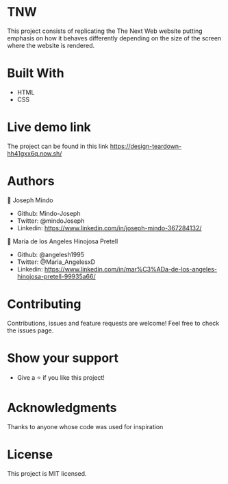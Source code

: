 # TNW
This project consists of replicating the The Next Web website putting emphasis on how it behaves differently depending on the size of the screen where the website is rendered.

# Built With
- HTML
- CSS
# Live demo link
The project can be found in this link https://design-teardown-hh41gxx6q.now.sh/

# Authors

👤 Joseph Mindo

- Github: Mindo-Joseph
- Twitter: @mindoJoseph
- Linkedin: https://www.linkedin.com/in/joseph-mindo-367284132/


👤 María de los Angeles Hinojosa Pretell

- Github: @angelesh1995
- Twitter: @Maria_AngelesxD
- Linkedin: https://www.linkedin.com/in/mar%C3%ADa-de-los-angeles-hinojosa-pretell-99935a66/

# Contributing
Contributions, issues and feature requests are welcome!
Feel free to check the issues page.

# Show your support
- Give a ⭐️ if you like this project!


# Acknowledgments
Thanks to anyone whose code was used for inspiration

# License
This project is MIT licensed.
